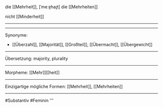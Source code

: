 die [[Mehrheit]], [ˈmeːɐ̯haɪ̯t] 
die [[Mehrheiten]]

nicht [[Minderheit]]

---


---
Synonyme:
- [[Überzahl]], [[Majorität]], [[Großteil]], [[Übermacht]], [[Übergewicht]]

---
Übersetzung: majority, plurality

---
Morpheme:
[[Mehr]][[heit]]

---
Einzigartige mögliche Formen: [[Mehrheit]], [[Mehrheiten]]

---
#Substantiv #Feminin
'''